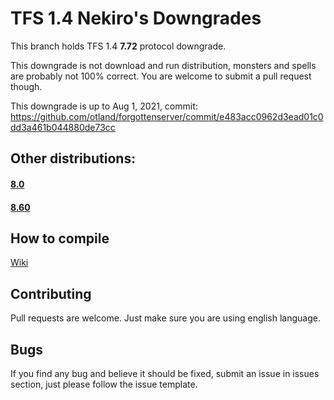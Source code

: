# TFS 1.4 Nekiro's Downgrades

This branch holds TFS 1.4 **7.72** protocol downgrade.

This downgrade is not download and run distribution, monsters and spells are probably not 100% correct.
You are welcome to submit a pull request though.

This downgrade is up to Aug 1, 2021, commit: https://github.com/otland/forgottenserver/commit/e483acc0962d3ead01c0dd3a461b044880de73cc

## Other distributions:
#### **[8.0](https://github.com/nekiro/TFS-1.4-Downgrades/tree/8.0)**
#### **[8.60](https://github.com/nekiro/TFS-1.4-Downgrades/tree/8.60)**

## How to compile
[Wiki](https://github.com/otland/forgottenserver/wiki/Compiling)

## Contributing
Pull requests are welcome. 
Just make sure you are using english language.

## Bugs
If you find any bug and believe it should be fixed, submit an issue in issues section, just please follow the issue template.
